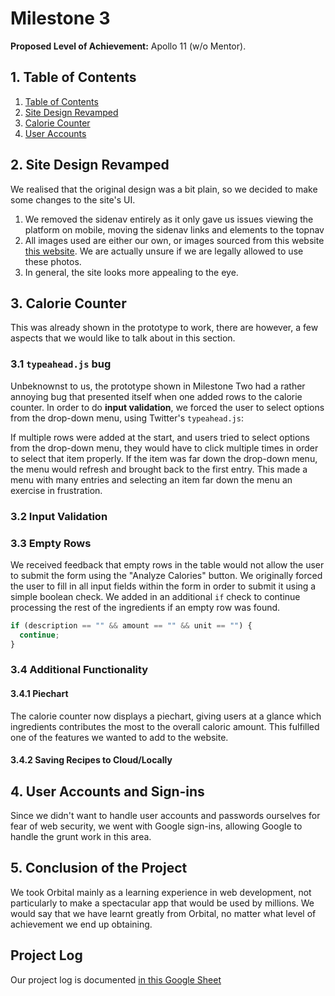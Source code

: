 # Milestone 3

**Proposed Level of Achievement:** Apollo 11 (w/o Mentor).

## 1. Table of Contents <a name="toc"></a>
1. [Table of Contents](#toc)
2. [Site Design Revamped](#revamp)
3. [Calorie Counter](#ccounter)
4. [User Accounts](#useracc)

## 2. Site Design Revamped <a name="revamp"></a>
We realised that the original design was a bit plain, so we decided to make
some changes to the site's UI.

1. We removed the sidenav entirely as it only gave us issues viewing the
   platform on mobile, moving the sidenav links and elements to the topnav
2. All images used are either our own, or images sourced from this website
   [this website](https://www.pexels.com/search/food/). We are actually unsure
   if we are legally allowed to use these photos.
3. In general, the site looks more appealing to the eye.

## 3. Calorie Counter <a name="ccounter"></a>
This was already shown in the prototype to work, there are however, a few
aspects that we would like to talk about in this section.

### 3.1 `typeahead.js` bug
Unbeknownst to us, the prototype shown in Milestone Two had a rather annoying
bug that presented itself when one added rows to the calorie counter. In order
to do **input validation**, we forced the user to select options from the
drop-down menu, using Twitter's `typeahead.js`:

<!-- insert image showing drop-down menu-->

If multiple rows were added at the start, and users tried to select options
from the drop-down menu, they would have to click multiple times in order to
select that item properly. If the item was far down the drop-down menu, the
menu would refresh and brought back to the first entry. This made a menu
with many entries and selecting an item far down the menu an exercise in
frustration.

<!-- add how the bug was fixed -->

### 3.2 Input Validation

### 3.3 Empty Rows
We received feedback that empty rows in the table would not allow the user to
submit the form using the "Analyze Calories" button. We originally forced the
user to fill in all input fields within the form in order to submit it using
a simple boolean check. We added in an additional `if` check to continue
processing the rest of the ingredients if an empty row was found.

```Javascript
if (description == "" && amount == "" && unit == "") {
  continue;
}
```

### 3.4 Additional Functionality

#### 3.4.1 Piechart
The calorie counter now displays a piechart, giving users at a glance which
ingredients contributes the most to the overall caloric amount. This fulfilled
one of the features we wanted to add to the website.

#### 3.4.2 Saving Recipes to Cloud/Locally
<!-- add when we develop this feature -->


## 4. User Accounts and Sign-ins <a name="useracc"></a>
Since we didn't want to handle user accounts and passwords ourselves for fear
of web security, we went with Google sign-ins, allowing Google to handle
the grunt work in this area.

<!-- add how user accounts were added -->

## 5. Conclusion of the Project
We took Orbital mainly as a learning experience in web development, not
particularly to make a spectacular app that would be used by millions. We would
say that we have learnt greatly from Orbital, no matter what level of
achievement we end up obtaining.

## Project Log
Our project log is documented
[in this Google Sheet](https://docs.google.com/spreadsheets/d/17kEtNaCyYZzXc2UWd6ss4zXTWQ4-QY7XN3ODB6DpEJs/edit?usp=sharing)